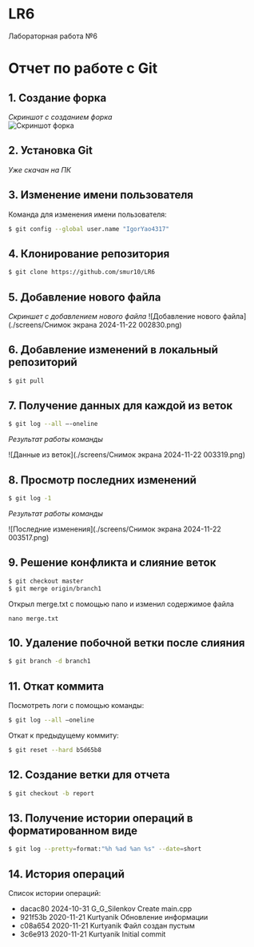# LR6
Лабораторная работа №6

# Отчет по работе с Git

## 1. Создание форка
*Скриншот с созданием форка*  
![Скриншот форка](./screens/Снимок%20экрана2024-11-22%20001413.png)

## 2. Установка Git
*Уже скачан на ПК*  

## 3. Изменение имени пользователя
Команда для изменения имени пользователя:

```bash
$ git config --global user.name "IgorYao4317"
```

## 4. Клонирование репозитория

```bash
$ git clone https://github.com/smur10/LR6
```

## 5. Добавление нового файла
*Скриншет с добавлением нового файла*
![Добавление нового файла](./screens/Снимок экрана 2024-11-22 002830.png)

## 6. Добавление изменений в локальный репозиторий

```bash
$ git pull
```

## 7. Получение данных для каждой из веток

```bash
$ git log --all –-oneline
```

*Результат работы команды*

![Данные из веток](./screens/Снимок экрана 2024-11-22 003319.png)

## 8. Просмотр последних изменений

```bash
$ git log -1
```

*Результат работы команды*

![Последние изменения](./screens/Снимок экрана 2024-11-22 003517.png)

## 9. Решение конфликта и слияние веток

```bash
$ git checkout master
$ git merge origin/branch1
```

Открыл merge.txt с помощью nano и изменил содержимое файла

```
nano merge.txt
```

## 10. Удаление побочной ветки после слияния

```bash
$ git branch -d branch1
```

## 11. Откат коммита
Посмотреть логи с помощью команды:

```bash
$ git log --all –oneline
```

Откат к предыдущему коммиту:

```bash
$ git reset --hard b5d65b8
```

## 12. Создание ветки для отчета

```bash
$ git checkout -b report
```

## 13. Получение истории операций в форматированном виде

```bash
$ git log --pretty=format:"%h %ad %an %s" --date=short
```

## 14. История операций
Список истории операций:
+ dacac80 2024-10-31  G_G_Silenkov Create main.cpp
+ 921f53b 2020-11-21 Kurtyanik Обновление информации
+ c08a654 2020-11-21 Kurtyanik Файл создан пустым
+ 3c6e913 2020-11-21 Kurtyanik Initial commit
